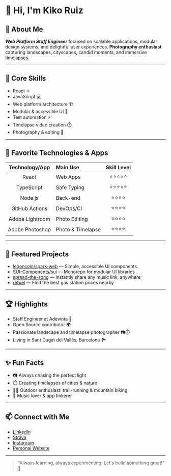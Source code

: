 # 👋 Hi, I'm Kiko Ruiz

## 🚀 About Me

**_Web Platform Staff Engineer_** focused on scalable applications, modular design systems, and delightful user experiences. **Photography enthusiast** capturing landscapes, cityscapes, candid moments, and immersive timelapses.

---

## 🎯 Core Skills

- React ⚛️
- JavaScript 💻
- Web platform architecture 🏗️
- Modular & accessible UI 🧩
- Test automation ⚡
- Timelapse video creation ⏱️
- Photography & editing 📸

---

## 🧰 Favorite Technologies & Apps

| Technology/App  | Main Use          | Skill Level |
| :-------------: | :---------------- | :---------: |
|      React      | Web Apps          | ⭐⭐⭐⭐⭐  |
|   TypeScript    | Safe Typing       | ⭐⭐⭐⭐⭐  |
|     Node.js     | Back-end          |  ⭐⭐⭐⭐   |
| GitHub Actions  | DevOps/CI         |  ⭐⭐⭐⭐   |
| Adobe Lightroom | Photo Editing     |  ⭐⭐⭐⭐   |
| Adobe Photoshop | Photo & Timelapse |  ⭐⭐⭐⭐   |

---

## 🌟 Featured Projects

- [leboncoin/spark-web](https://github.com/leboncoin/spark-web) — Simple, accessible UI components
- [SUI-Components/sui](https://github.com/SUI-Components/sui) — Monorepo for modular UI libraries
- [spread-the-song](https://github.com/kikoruiz/spread-the-song) — Instantly share any music link, anywhere
- [refuel](https://github.com/kikoruiz/refuel) — Find the best gas station prices nearby

---

## 🏆 Highlights

- Staff Engineer at Adevinta 🚀
- Open Source contributor 🌍
- Passionate landscape and timelapse photographer 📷⏱️
- Living in Sant Cugat del Vallès, Barcelona 🏞️

---

## ✨ Fun Facts

- 📷 Always chasing the perfect light
- ⏱️ Creating timelapses of cities & nature
- 🚵‍♂️ Outdoor enthusiast: trail-running & mountain biking
- 🎵 Music lover & app tinkerer

---

## 📫 Connect with Me

- [LinkedIn](https://www.linkedin.com/in/kikoruiz)
- [Strava](https://www.strava.com/athletes/2109273)
- [Instagram](https://www.instagram.com/kikoruiz)
- [Personal Website](https://www.kikoruiz.es)

---

> “Always learning, always experimenting. Let's build something great!” 🚀
